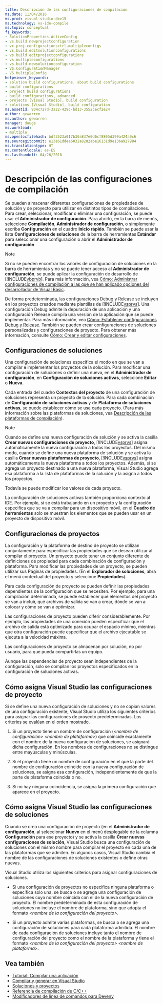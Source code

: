 ```yaml
---
title: Descripción de las configuraciones de compilación
ms.date: 11/04/2016
ms.prod: visual-studio-dev15
ms.technology: vs-ide-compile
ms.topic: conceptual
f1_keywords:
- SolutionProperties.ActiveConfig
- vs.build.newprojectconfiguration
- vc.proj.configurationsctrl.multipleconfigs
- vs.build.editsolutionconfigurations
- vs.build.editprojectconfigurations
- vs.multipleconfigurations
- vs.build.newsolutionconfiguration
- VS.ConfigurationManager
- VS.MultipleConfig
helpviewer_keywords:
- solution build configurations, about build configurations
- build configurations
- project build configurations
- build configurations, advanced
- projects [Visual Studio], build configuration
- solutions [Visual Studio], build configuration
ms.assetid: 934c727d-3a22-429c-bd13-3552cecf2e24
author: gewarren
ms.author: gewarren
manager: douge
ms.workload:
- multiple
ms.openlocfilehash: bdf3523a017b30a837e0d6cf8805d399a424a9c6
ms.sourcegitcommit: e13e61ddea6032a8282abe16131d9e136a927984
ms.translationtype: HT
ms.contentlocale: es-ES
ms.lasthandoff: 04/26/2018
---
```

# <a name="understand-build-configurations"></a>Descripción de las configuraciones de compilación

Se pueden almacenar diferentes configuraciones de propiedades de solución y de proyecto para utilizar en distintos tipos de compilaciones. Para crear, seleccionar, modificar o eliminar una configuración, se puede usar el **Administrador de configuración**. Para abrirlo, en la barra de menús, seleccione **Compilación**, **Administrador de configuración**, o simplemente escriba **Configuración** en el cuadro **Inicio rápido**. También se puede usar la lista **Configuraciones de soluciones** de la barra de herramientas **Estándar** para seleccionar una configuración o abrir el **Administrador de configuración**.

> [!NOTE]
> Si no se pueden encontrar los valores de configuración de soluciones en la barra de herramientas y no se puede tener acceso al **Administrador de configuración**, se puede aplicar la configuración de desarrollo de [!INCLUDE[vbprvb](../code-quality/includes/vbprvb_md.md)]. Para más información, vea [Cómo: Administrar configuraciones de compilación a las que se han aplicado opciones del desarrollador de Visual Basic](../ide/how-to-manage-build-configurations-with-visual-basic-developer-settings-applied.md).

De forma predeterminada, las configuraciones Debug y Release se incluyen en los proyectos creados mediante plantillas de [!INCLUDE[vsprvs](../code-quality/includes/vsprvs_md.md)]. Una configuración Debug admite la depuración de una aplicación y una configuración Release compila una versión de la aplicación que se puede implementar. Para más información, vea [Cómo: Establecer configuraciones Debug y Release](../debugger/how-to-set-debug-and-release-configurations.md). También se pueden crear configuraciones de soluciones personalizadas y configuraciones de proyecto. Para obtener más información, consulte [Cómo: Crear y editar configuraciones](../ide/how-to-create-and-edit-configurations.md).

## <a name="solution-configurations"></a>Configuraciones de soluciones

Una configuración de soluciones especifica el modo en que se van a compilar e implementar los proyectos de la solución. Para modificar una configuración de soluciones o definir una nueva, en el **Administrador de configuración**, en **Configuración de soluciones activas**, seleccione **Editar** o **Nueva**.

Cada entrada del cuadro **Contextos del proyecto** de una configuración de soluciones representa un proyecto de la solución. Para cada combinación de **Configuración de soluciones activas** y de **Plataforma de soluciones activas**, se puede establecer cómo se usa cada proyecto. (Para más información sobre las plataformas de soluciones, vea [Descripción de las plataformas de compilación](../ide/understanding-build-platforms.md)).

> [!NOTE]
> Cuando se define una nueva configuración de solución y se activa la casilla **Crear nuevas configuraciones de proyecto**, [!INCLUDE[vsprvs](../code-quality/includes/vsprvs_md.md)] asigna automáticamente la nueva configuración a todos los proyectos. Del mismo modo, cuando se define una nueva plataforma de solución y se activa la casilla **Crear nuevas plataformas de proyecto**, [!INCLUDE[vsprvs](../code-quality/includes/vsprvs_md.md)] asigna automáticamente la nueva plataforma a todos los proyectos. Además, si se agrega un proyecto destinado a una nueva plataforma, Visual Studio agrega esa plataforma a la lista de plataformas de la solución y la asigna a todos los proyectos.
>
> Todavía se puede modificar los valores de cada proyecto.

La configuración de soluciones activas también proporciona contexto al IDE. Por ejemplo, si se está trabajando en un proyecto y la configuración especifica que se va a compilar para un dispositivo móvil, en el **Cuadro de herramientas** solo se muestran los elementos que se pueden usar en un proyecto de dispositivo móvil.

## <a name="project-configurations"></a>Configuraciones de proyectos
 La configuración y la plataforma de destino de proyecto se utilizan conjuntamente para especificar las propiedades que se desean utilizar al compilar el proyecto. Un proyecto puede tener un conjunto diferente de definiciones de propiedad para cada combinación de configuración y plataforma. Para modificar las propiedades de un proyecto, se pueden utilizar sus Páginas de propiedades. (En el **Explorador de soluciones**, abra el menú contextual del proyecto y seleccione **Propiedades**).

 Para cada configuración de proyecto se pueden definir las propiedades dependientes de la configuración que se necesiten. Por ejemplo, para una compilación determinada, se puede establecer qué elementos del proyecto se van a incluir, qué archivos de salida se van a crear, dónde se van a colocar y cómo se van a optimizar.

 Las configuraciones de proyecto pueden diferir considerablemente. Por ejemplo, las propiedades de una conexión pueden especificar que el archivo de salida está optimizado para ocupar el espacio mínimo, mientras que otra configuración puede especificar que el archivo ejecutable se ejecuta a la velocidad máxima.

 Las configuraciones de proyecto se almacenan por solución, no por usuario, para que pueda compartirlas un equipo.

 Aunque las dependencias de proyecto sean independientes de la configuración, solo se compilan los proyectos especificados en la configuración de soluciones activas.

## <a name="how-visual-studio-assigns-project-configurations"></a>Cómo asigna Visual Studio las configuraciones de proyecto
 Si se define una nueva configuración de soluciones y no se copian valores de una configuración existente, Visual Studio utiliza los siguientes criterios para asignar las configuraciones de proyecto predeterminadas. Los criterios se evalúan en el orden mostrado.

1.  Si un proyecto tiene un nombre de configuración (*\<nombre de configuración> \<nombre de plataforma>*) que coincide exactamente con el nombre de la nueva configuración de soluciones, se asignará dicha configuración. En los nombres de configuraciones no se distingue entre mayúsculas y minúsculas.

2.  Si el proyecto tiene un nombre de configuración en el que la parte del nombre de configuración coincide con la nueva configuración de soluciones, se asigna esa configuración, independientemente de que la parte de plataforma coincida o no.

3.  Si no hay ninguna coincidencia, se asigna la primera configuración que aparece en el proyecto.

## <a name="how-visual-studio-assigns-solution-configurations"></a>Cómo asigna Visual Studio las configuraciones de soluciones
 Cuando se crea una configuración de proyecto (en el **Administrador de configuración**, al seleccionar **Nuevo** en el menú desplegable de la columna **Configuración** para ese proyecto) y se activa la casilla **Crear nuevas configuraciones de solución**, Visual Studio busca una configuración de soluciones con el mismo nombre para compilar el proyecto en cada una de las plataformas que se admiten. En algunos casos, Visual Studio cambia el nombre de las configuraciones de soluciones existentes o define otras nuevas.

 Visual Studio utiliza los siguientes criterios para asignar configuraciones de soluciones.

-   Si una configuración de proyectos no especifica ninguna plataforma o especifica solo una, se busca o se agrega una configuración de soluciones cuyo nombre coincida con el de la nueva configuración de proyecto. El nombre predeterminado de esta configuración de soluciones no incluye el nombre de plataforma, sino que adopta el formato *\<nombre de la configuración del proyecto>*.

-   Si un proyecto admite varias plataformas, se busca o se agrega una configuración de soluciones para cada plataforma admitida. El nombre de cada configuración de soluciones incluye tanto el nombre de configuración del proyecto como el nombre de la plataforma y tiene el formato *\<nombre de la configuración del proyecto> \<nombre de plataforma>*.

## <a name="see-also"></a>Vea también

- [Tutorial: Compilar una aplicación](../ide/walkthrough-building-an-application.md)
- [Compilar y generar en Visual Studio](../ide/compiling-and-building-in-visual-studio.md)
- [Soluciones y proyectos](../ide/solutions-and-projects-in-visual-studio.md)
- [Referencia de compilación de C/C++](/cpp/build/reference/c-cpp-building-reference)
- [Modificadores de línea de comandos para Devenv](../ide/reference/devenv-command-line-switches.md)